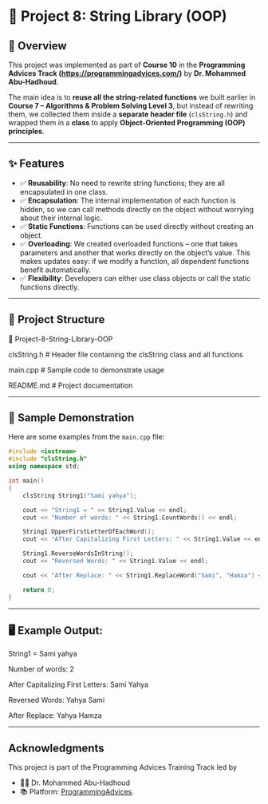 # 📌 Project 8: String Library (OOP)

## 🔹 Overview
This project was implemented as part of **Course 10** in the **Programming Advices Track (https://programmingadvices.com/)** by **Dr. Mohammed Abu-Hadhoud**.  

The main idea is to **reuse all the string-related functions** we built earlier in **Course 7 – Algorithms & Problem Solving Level 3**, but instead of rewriting them, we collected them inside a **separate header file** (`clsString.h`) and wrapped them in a **class** to apply **Object-Oriented Programming (OOP) principles**.

---

## ✨ Features
- ✅ **Reusability**: No need to rewrite string functions; they are all encapsulated in one class.  
- ✅ **Encapsulation**: The internal implementation of each function is hidden, so we can call methods directly on the object without worrying about their internal logic.  
- ✅ **Static Functions**: Functions can be used directly without creating an object.  
- ✅ **Overloading**: We created overloaded functions – one that takes parameters and another that works directly on the object’s value. This makes updates easy: if we modify a function, all dependent functions benefit automatically.  
- ✅ **Flexibility**: Developers can either use class objects or call the static functions directly.  

---

## 📂 Project Structure
📁 Project-8-String-Library-OOP

 clsString.h # Header file containing the clsString class and all functions

 main.cpp # Sample code to demonstrate usage

 README.md # Project documentation


---

## 🧾 Sample Demonstration
Here are some examples from the `main.cpp` file:

```cpp
#include <iostream>
#include "clsString.h"
using namespace std;

int main()
{
    clsString String1("Sami yahya");

    cout << "String1 = " << String1.Value << endl;
    cout << "Number of words: " << String1.CountWords() << endl;

    String1.UpperFirstLetterOfEachWord();
    cout << "After Capitalizing First Letters: " << String1.Value << endl;

    String1.ReverseWordsInString();
    cout << "Reversed Words: " << String1.Value << endl;

    cout << "After Replace: " << String1.ReplaceWord("Sami", "Hamza") << endl;

    return 0;
}
```

---

## 🖥️ Example Output:
String1 = Sami yahya

Number of words: 2

After Capitalizing First Letters: Sami Yahya

Reversed Words: Yahya Sami

After Replace: Yahya Hamza


---


##  Acknowledgments

This project is part of the Programming Advices Training Track led by
- 👨‍🏫 Dr. Mohammed Abu-Hadhoud
- 📚 Platform:  [ProgrammingAdvices](https://programmingadvices.com/).
